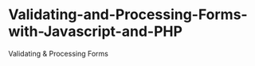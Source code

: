 Validating-and-Processing-Forms-with-Javascript-and-PHP
=======================================================

Validating &amp; Processing Forms 
